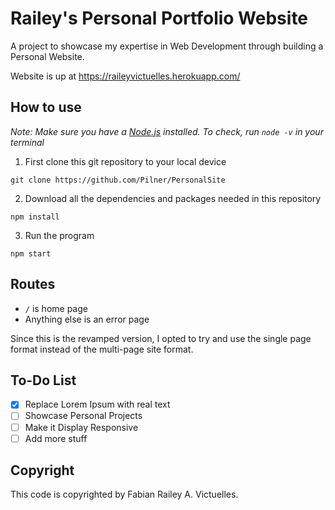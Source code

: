 # Railey's Personal Portfolio Website

A project to showcase my expertise in Web Development through building a Personal Website.

Website is up at https://raileyvictuelles.herokuapp.com/

## How to use

*Note: Make sure you have a [Node.js](https://nodejs.org/en/) installed. To check, run `node -v` in your terminal*

1. First clone this git repository to your local device
```
git clone https://github.com/Pilner/PersonalSite
```
2. Download all the dependencies and packages needed in this repository
```
npm install
```
3. Run the program
```
npm start
```

## Routes

* `/` is home page
* Anything else is an error page

Since this is the revamped version, I opted to try and use the single page format instead of the multi-page site format.

## To-Do List

- [x] Replace Lorem Ipsum with real text
- [ ] Showcase Personal Projects
- [ ] Make it Display Responsive
- [ ] Add more stuff

## Copyright
This code is copyrighted by Fabian Railey A. Victuelles.